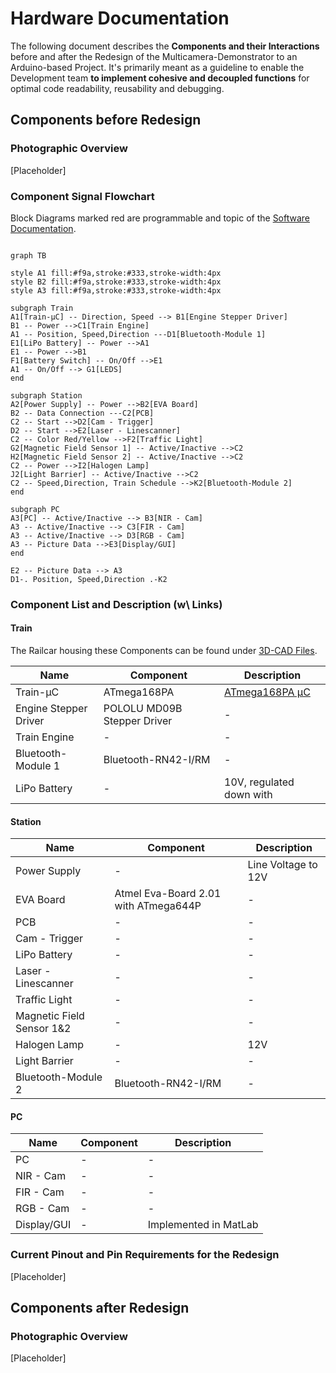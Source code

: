
# Hardware Documentation

The following document describes the **Components and their Interactions**  before and after the Redesign of the Multicamera-Demonstrator to an Arduino-based Project. It's primarily meant as a guideline to enable the Development team **to implement cohesive and decoupled functions** for optimal code readability, reusability and debugging.

## Components before Redesign
### Photographic Overview
[Placeholder]
### Component Signal Flowchart

Block Diagrams marked red are programmable and topic of the [Software Documentation](https://gitlab.tu-ilmenau.de/FakMB/QBV/systems/legocity/legocity/tree/master/Software%20Documentation).
```mermaid

graph TB

style A1 fill:#f9a,stroke:#333,stroke-width:4px
style B2 fill:#f9a,stroke:#333,stroke-width:4px
style A3 fill:#f9a,stroke:#333,stroke-width:4px

subgraph Train
A1[Train-µC] -- Direction, Speed --> B1[Engine Stepper Driver]
B1 -- Power -->C1[Train Engine]
A1 -- Position, Speed,Direction ---D1[Bluetooth-Module 1]
E1[LiPo Battery] -- Power -->A1
E1 -- Power -->B1
F1[Battery Switch] -- On/Off -->E1
A1 -- On/Off --> G1[LEDS]
end

subgraph Station
A2[Power Supply] -- Power -->B2[EVA Board]
B2 -- Data Connection ---C2[PCB]
C2 -- Start -->D2[Cam - Trigger]
D2 -- Start -->E2[Laser - Linescanner]
C2 -- Color Red/Yellow -->F2[Traffic Light]
G2[Magnetic Field Sensor 1] -- Active/Inactive -->C2
H2[Magnetic Field Sensor 2] -- Active/Inactive -->C2
C2 -- Power -->I2[Halogen Lamp]
J2[Light Barrier] -- Active/Inactive -->C2
C2 -- Speed,Direction, Train Schedule -->K2[Bluetooth-Module 2]
end

subgraph PC
A3[PC] -- Active/Inactive --> B3[NIR - Cam]
A3 -- Active/Inactive --> C3[FIR - Cam]
A3 -- Active/Inactive --> D3[RGB - Cam]
A3 -- Picture Data -->E3[Display/GUI]
end

E2 -- Picture Data --> A3
D1-. Position, Speed,Direction .-K2

```
### Component List and Description (w\ Links)
#### Train
The Railcar housing these Components can be found under [3D-CAD Files](https://gitlab.tu-ilmenau.de/FakMB/QBV/systems/legocity/railroad-engine-3d-cad.git).

| Name  | Component | Description |
| ------------- | ------------- | ------------- |
| Train-µC  | ATmega168PA  | [ATmega168PA µC](Datasheets/ATmega168PA_Datasheet.pdf)|
| Engine Stepper Driver  | POLOLU MD09B Stepper Driver  | -  |
| Train Engine  | -  | -  |
| Bluetooth-Module 1  | Bluetooth-RN42-I/RM  | -  |
| LiPo Battery  | -  | 10V, regulated down with    |

#### Station

| Name  | Component | Description |
| ------------- | ------------- | ------------- |
| Power Supply  | -  | Line Voltage to 12V  |
| EVA Board  | Atmel Eva-Board 2.01 with ATmega644P  | -  |
| PCB  | -  | -  |
| Cam - Trigger  | -  | -  |
| LiPo Battery  | -  | -  |
| Laser - Linescanner  | -  | -  |
| Traffic Light  | -  | -  |
| Magnetic Field Sensor 1&2  | -  | -  |
| Halogen Lamp  | -  | 12V  |
| Light Barrier  | -  | -  |
| Bluetooth-Module 2  | Bluetooth-RN42-I/RM  | -  |

#### PC
| Name  | Component | Description |
| ------------- | ------------- | ------------- |
| PC  | -  | -  |
| NIR - Cam  | -  | -  |
| FIR - Cam  | -  | -  |
| RGB - Cam  | -  | -  |
| Display/GUI  | -  | Implemented in MatLab  |

### Current Pinout and Pin Requirements for the Redesign
[Placeholder]
## Components after Redesign
### Photographic Overview
[Placeholder]